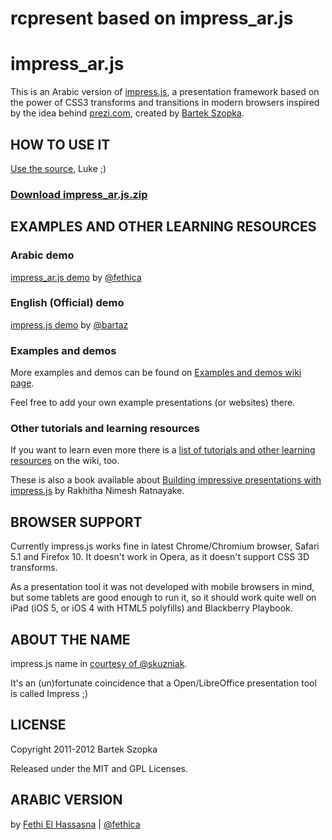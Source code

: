 rcpresent based on impress_ar.js
============

impress_ar.js
============

This is an Arabic version of [impress.js](http://github.com/bartaz/impress.js), a presentation framework based on the power of CSS3 transforms and transitions in modern browsers inspired by the idea behind [prezi.com](http://prezi.com), created by [Bartek Szopka](http://github.com/bartaz).



HOW TO USE IT
---------------

[Use the source](https://github.com/fethica/impress_ar.js), Luke ;)

### [Download impress_ar.js.zip](http://fethica.github.io/impress_ar.js/zip/impress_ar.js.zip)


EXAMPLES AND OTHER LEARNING RESOURCES
---------------------------------------

### Arabic demo

[impress_ar.js demo](http://fethica.github.com/impress_ar.js) by [@fethica](http://twitter.com/fethica)

### English (Official) demo

[impress.js demo](http://bartaz.github.com/impress.js) by [@bartaz](http://twitter.com/bartaz)

### Examples and demos

More examples and demos can be found on [Examples and demos wiki page](http://github.com/bartaz/impress.js/wiki/Examples-and-demos).

Feel free to add your own example presentations (or websites) there.

### Other tutorials and learning resources

If you want to learn even more there is a [list of tutorials and other learning resources](https://github.com/bartaz/impress.js/wiki/impress.js-tutorials-and-other-learning-resources)
on the wiki, too.

These is also a book available about [Building impressive presentations with impress.js](http://www.packtpub.com/building-impressive-presentations-with-impressjs/book) by Rakhitha Nimesh Ratnayake.


BROWSER SUPPORT
-----------------

Currently impress.js works fine in latest Chrome/Chromium browser, Safari 5.1 and Firefox 10.
It doesn't work in Opera, as it doesn't support CSS 3D transforms.

As a presentation tool it was not developed with mobile browsers in mind, but some tablets are good
enough to run it, so it should work quite well on iPad (iOS 5, or iOS 4 with HTML5 polyfills) and 
Blackberry Playbook.


ABOUT THE NAME
----------------

impress.js name in [courtesy of @skuzniak](http://twitter.com/skuzniak/status/143627215165333504).

It's an (un)fortunate coincidence that a Open/LibreOffice presentation tool is called Impress ;)


LICENSE
---------

Copyright 2011-2012 Bartek Szopka

Released under the MIT and GPL Licenses.

ARABIC VERSION
----------------

by [Fethi El Hassasna](http://fethica.com) | [@fethica](http://twitter.com/fethica)


